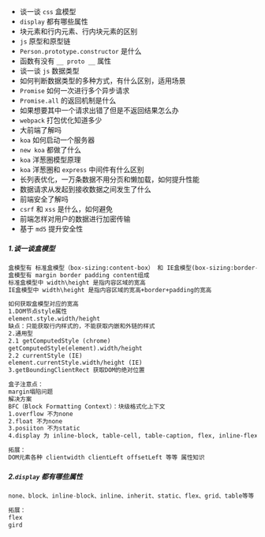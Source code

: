 - 谈一谈 `css` 盒模型
- `display` 都有哪些属性
- 块元素和行内元素、行内块元素的区别
- `js` 原型和原型链
- `Person.prototype.constructor` 是什么
- 函数有没有 `__ proto __` 属性
- 谈一谈 `js` 数据类型
- 如何判断数据类型的多种方式，有什么区别，适用场景
- `Promise` 如何一次进行多个异步请求
- `Promise.all` 的返回机制是什么
- 如果想要其中一个请求出错了但是不返回结果怎么办
- `webpack` 打包优化知道多少
- 大前端了解吗
- `koa` 如何启动一个服务器
- `new koa` 都做了什么
- `koa` 洋葱圈模型原理
- `koa` 洋葱圈和 `express` 中间件有什么区别
- 长列表优化，一万条数据不用分页和懒加载，如何提升性能
- 数据请求从发起到接收数据之间发生了什么
- 前端安全了解吗
- `csrf` 和 `xss` 是什么，如何避免
- 前端怎样对用户的数据进行加密传输
- 基于 `md5` 提升安全性

##### 1.谈一谈盒模型

```html
盒模型有 标准盒模型（box-sizing:content-box） 和 IE盒模型(box-sizing:border-box) 两种
盒模型有 margin border padding content组成
标准盒模型中 width\height 是指内容区域的宽高
IE盒模型中 width\height 是指内容区域的宽高+border+padding的宽高

如何获取盒模型对应的宽高
1.DOM节点style属性
element.style.width/height
缺点：只能获取行内样式的，不能获取内嵌和外链的样式
2.通用型
2.1 getComputedStyle (chrome)
getComputedStyle(element).width/height
2.2 currentStyle (IE)
element.currentStyle.width/height (IE)
3.getBoundingClientRect 获取DOM的绝对位置

盒子注意点：
margin塌陷问题
解决方案
BFC（Block Formatting Context）：块级格式化上下文
1.overflow 不为none
2.float 不为none
3.posiiton 不为static
4.display 为 inline-block, table-cell, table-caption, flex, inline-flex

拓展：
DOM元素各种 clientwidth clientLeft offsetLeft 等等 属性知识
```

##### 2.`display` 都有哪些属性

```js
none、block、inline-block、inline、inherit、static、flex、grid、table等等

拓展：
flex
gird
```



